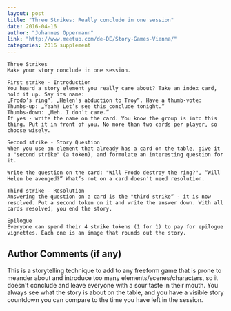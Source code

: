 ```yaml
---
layout: post
title: "Three Strikes: Really conclude in one session"
date: 2016-04-16
author: "Johannes Oppermann"
link: "http://www.meetup.com/de-DE/Story-Games-Vienna/"
categories: 2016 supplement
---
```

```
Three Strikes
Make your story conclude in one session.

First strike - Introduction
You heard a story element you really care about? Take an index card, hold it up. Say its name: 
„Frodo’s ring“, „Helen’s abduction to Troy“. Have a thumb-vote: 
Thumbs-up: „Yeah! Let’s see this conclude tonight.“ 
Thumbs-down: „Meh. I don’t care.“
If yes - write the name on the card. You know the group is into this thing. Put it in front of you. No more than two cards per player, so choose wisely. 

Second strike - Story Question
When you use an element that already has a card on the table, give it a "second strike" (a token), and formulate an interesting question for it. 

Write the question on the card: "Will Frodo destroy the ring?", “Will Helen be avenged?” What’s not on a card doesn't need resolution. 

Third strike - Resolution
Answering the question on a card is the "third strike“ - it is now resolved. Put a second token on it and write the answer down. With all cards resolved, you end the story. 

Epilogue
Everyone can spend their 4 strike tokens (1 for 1) to pay for epilogue vignettes. Each one is an image that rounds out the story. 
```
## Author Comments (if any)

This is a storytelling technique to add to any freeform game that is prone to meander about and introduce too many elements/scenes/characters, so it doesn't conclude and leave everyone with a sour taste in their mouth. 
You always see what the story is about on the table, and you have a visible story countdown you can compare to the time you have left in the session. 
